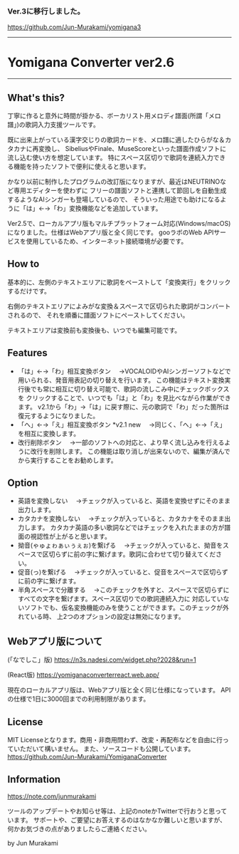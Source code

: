 ### Ver.3に移行しました。
https://github.com/Jun-Murakami/yomigana3

---


# Yomigana Converter ver2.6


---


## What's this?

丁寧に作ると意外に時間が掛かる、ボーカリスト用メロディ譜面(所謂「メロ譜」)の歌詞入力支援ツールです。

既に出来上がっている漢字交じりの歌詞カードを、メロ譜に適したひらがな＆カタカナに再変換し、
SibeliusやFinale、MuseScoreといった譜面作成ソフトに流し込む使い方を想定しています。
特にスペース区切りで歌詞を連続入力できる機能を持ったソフトで便利に使えると思います。

かなり以前に制作したプログラムの改訂版になりますが、最近はNEUTRINOなど専用エディターを使わずに
フリーの譜面ソフトと連携して節回しを自動生成するようなAIシンガーも登場しているので、
そういった用途でも助けになるように「は」←→「わ」変換機能などを追加しています。

Ver2.5で、ローカルアプリ版もマルチプラットフォーム対応(Windows/macOS)になりました。仕様はWebアプリ版と全く同じです。
gooラボのWeb APIサービスを使用しているため、インターネット接続環境が必要です。


## How to

基本的に、左側のテキストエリアに歌詞をペーストして「変換実行」をクリックするだけです。

右側のテキストエリアによみがな変換＆スペースで区切られた歌詞がコンバートされるので、
それを順番に譜面ソフトにペーストしてください。

テキストエリアは変換前も変換後も、いつでも編集可能です。


## Features

- 「は」←→「わ」相互変換ボタン
　→VOCALOIDやAIシンガーソフトなどで用いられる、発音用表記の切り替えを行います。
この機能はテキスト変換実行後でも常に相互に切り替え可能で、歌詞の流しこみ中にチェックボックスを
クリックすることで、いつでも「は」と「わ」を見比べながら作業ができます。
v2.1から「わ」→「は」に戻す際に、元の歌詞で「わ」だった箇所は復元するようになりました。
- 「へ」←→「え」相互変換ボタン   *v2.1 new
　→同じく、「へ」←→「え」を相互に変換します。
- 改行削除ボタン
　→一部のソフトへの対応と、より早く流し込みを行えるように改行を削除します。
この機能は取り消しが出来ないので、編集が済んでから実行することをお勧めします。


## Option

- 英語を変換しない
　→チェックが入っていると、英語を変換せずにそのまま出力します。
- カタカナを変換しない
　→チェックが入っていると、カタカナをそのまま出力します。
カタカナ英語の多い歌詞などではチェックを入れたままの方が譜面の視認性が上がると思います。
- 拗音(ゃゅょゎぁぃぅぇぉ)を繋げる
　→チェックが入っていると、拗音をスペースで区切らずに前の字に繋げます。歌詞に合わせて切り替えてください。
- 促音(っ)を繋げる
　→チェックが入っていると、促音をスペースで区切らずに前の字に繋げます。
- 半角スペースで分離する
　→このチェックを外すと、スペースで区切らずにすべての文字を繋げます。スペース区切りでの歌詞連続入力に
対応していないソフトでも、仮名変換機能のみを使うことができます。このチェックが外れている時、
上2つのオプションの設定は無効になります。



## Webアプリ版について

(「なでしこ」版)
https://n3s.nadesi.com/widget.php?2028&run=1

(React版)
https://yomiganaconverterreact.web.app/

   現在のローカルアプリ版は、Webアプリ版と全く同じ仕様になっています。
   APIの仕様で1日に3000回までの利用制限があります。


## License

   MIT Licenseとなります。商用・非商用問わず、改変・再配布などを自由に行っていただいて構いません。
   また、ソースコードも公開しています。
   https://github.com/Jun-Murakami/YomiganaConverter



## Information
https://note.com/junmurakami


   ツールのアップデートやお知らせ等は、上記のnoteかTwitterで行おうと思っています。
   サポートや、ご要望にお答えするのはなかなか難しいと思いますが、
   何かお気づきの点がありましたらご連絡ください。


by Jun Murakami




